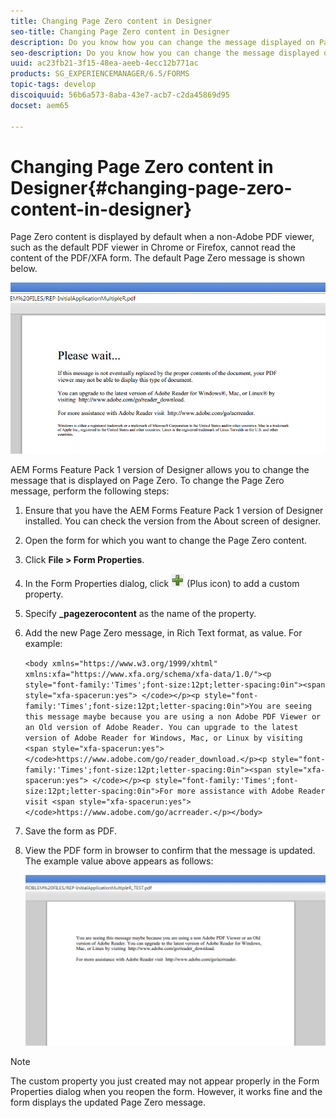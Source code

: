 ```yaml
---
title: Changing Page Zero content in Designer
seo-title: Changing Page Zero content in Designer
description: Do you know how you can change the message displayed on Page Zero of an XFA PDF when viewing it in a non-Adobe PDF viewer?
seo-description: Do you know how you can change the message displayed on Page Zero of an XFA PDF when viewing it in a non-Adobe PDF viewer?
uuid: ac23fb21-3f15-48ea-aeeb-4ecc12b771ac
products: SG_EXPERIENCEMANAGER/6.5/FORMS
topic-tags: develop
discoiquuid: 56b6a573-8aba-43e7-acb7-c2da45869d95
docset: aem65

---
```


# Changing Page Zero content in Designer{#changing-page-zero-content-in-designer}

Page Zero content is displayed by default when a non-Adobe PDF viewer, such as the default PDF viewer in Chrome or Firefox, cannot read the content of the PDF/XFA form. The default Page Zero message is shown below.

![defaultpage0message](assets/defaultpage0message.png)

AEM Forms Feature Pack 1 version of Designer allows you to change the message that is displayed on Page Zero. To change the Page Zero message, perform the following steps:

1. Ensure that you have the AEM Forms Feature Pack 1 version of Designer installed. You can check the version from the About screen of designer.  

1. Open the form for which you want to change the Page Zero content.  

1. Click **File &gt; Form Properties**.  

1. In the Form Properties dialog, click ![plus](assets/plus.png) (Plus icon) to add a custom property.  

1. Specify **_pagezerocontent** as the name of the property.
1. Add the new Page Zero message, in Rich Text format, as value. For example:

   `<body xmlns="https://www.w3.org/1999/xhtml" xmlns:xfa="https://www.xfa.org/schema/xfa-data/1.0/"><p style="font-family:'Times';font-size:12pt;letter-spacing:0in"><span style="xfa-spacerun:yes"> </code></p><p style="font-family:'Times';font-size:12pt;letter-spacing:0in">You are seeing this message maybe because you are using a non Adobe PDF Viewer or an Old version of Adobe Reader. You can upgrade to the latest version of Adobe Reader for Windows, Mac, or Linux by visiting <span style="xfa-spacerun:yes"> </code>https://www.adobe.com/go/reader_download.</p><p style="font-family:'Times';font-size:12pt;letter-spacing:0in"><span style="xfa-spacerun:yes"> </code></p><p style="font-family:'Times';font-size:12pt;letter-spacing:0in">For more assistance with Adobe Reader visit <span style="xfa-spacerun:yes"> </code>https://www.adobe.com/go/acrreader.</p></body>`

1. Save the form as PDF.  

1. View the PDF form in browser to confirm that the message is updated. The example value above appears as follows:

   ![changedmessage](assets/changedmessage.png)

>[!NOTE]
>
>The custom property you just created may not appear properly in the Form Properties dialog when you reopen the form. However, it works fine and the form displays the updated Page Zero message.


